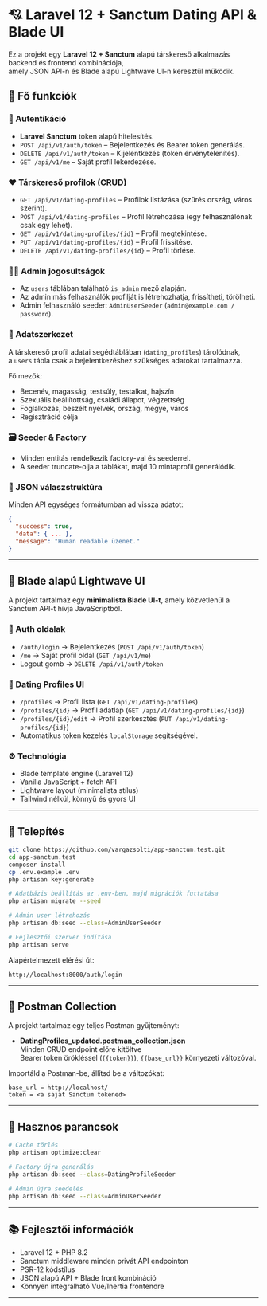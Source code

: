 
# 💘 Laravel 12 + Sanctum Dating API & Blade UI

Ez a projekt egy **Laravel 12 + Sanctum** alapú társkereső alkalmazás backend és frontend kombinációja,  
amely JSON API-n és Blade alapú Lightwave UI-n keresztül működik.

## 🚀 Fő funkciók

### 🔐 Autentikáció
- **Laravel Sanctum** token alapú hitelesítés.
- `POST /api/v1/auth/token` – Bejelentkezés és Bearer token generálás.
- `DELETE /api/v1/auth/token` – Kijelentkezés (token érvénytelenítés).
- `GET /api/v1/me` – Saját profil lekérdezése.

### ❤️ Társkereső profilok (CRUD)
- `GET /api/v1/dating-profiles` – Profilok listázása (szűrés ország, város szerint).
- `POST /api/v1/dating-profiles` – Profil létrehozása (egy felhasználónak csak egy lehet).
- `GET /api/v1/dating-profiles/{id}` – Profil megtekintése.
- `PUT /api/v1/dating-profiles/{id}` – Profil frissítése.
- `DELETE /api/v1/dating-profiles/{id}` – Profil törlése.

### 🧑‍💼 Admin jogosultságok
- Az `users` táblában található `is_admin` mező alapján.
- Az admin más felhasználók profilját is létrehozhatja, frissítheti, törölheti.
- Admin felhasználó seeder: `AdminUserSeeder` (`admin@example.com / password`).

### 🧠 Adatszerkezet
A társkereső profil adatai segédtáblában (`dating_profiles`) tárolódnak,  
a `users` tábla csak a bejelentkezéshez szükséges adatokat tartalmazza.

Fő mezők:
- Becenév, magasság, testsúly, testalkat, hajszín
- Szexuális beállítottság, családi állapot, végzettség
- Foglalkozás, beszélt nyelvek, ország, megye, város
- Regisztráció célja

### 🗃️ Seeder & Factory
- Minden entitás rendelkezik factory-val és seederrel.
- A seeder truncate-olja a táblákat, majd 10 mintaprofil generálódik.

### 🧩 JSON válaszstruktúra
Minden API egységes formátumban ad vissza adatot:
```json
{
  "success": true,
  "data": { ... },
  "message": "Human readable üzenet."
}
```

---

## 🧭 Blade alapú Lightwave UI

A projekt tartalmaz egy **minimalista Blade UI-t**, amely közvetlenül a Sanctum API-t hívja JavaScriptből.

### 🔑 Auth oldalak
- `/auth/login` → Bejelentkezés (`POST /api/v1/auth/token`)
- `/me` → Saját profil oldal (`GET /api/v1/me`)
- Logout gomb → `DELETE /api/v1/auth/token`

### 💌 Dating Profiles UI
- `/profiles` → Profil lista (`GET /api/v1/dating-profiles`)
- `/profiles/{id}` → Profil adatlap (`GET /api/v1/dating-profiles/{id}`)
- `/profiles/{id}/edit` → Profil szerkesztés (`PUT /api/v1/dating-profiles/{id}`)
- Automatikus token kezelés `localStorage` segítségével.

### ⚙️ Technológia
- Blade template engine (Laravel 12)
- Vanilla JavaScript + fetch API
- Lightwave layout (minimalista stílus)
- Tailwind nélkül, könnyű és gyors UI

---

## 💾 Telepítés

```bash
git clone https://github.com/vargazsolti/app-sanctum.test.git
cd app-sanctum.test
composer install
cp .env.example .env
php artisan key:generate

# Adatbázis beállítás az .env-ben, majd migrációk futtatása
php artisan migrate --seed

# Admin user létrehozás
php artisan db:seed --class=AdminUserSeeder

# Fejlesztői szerver indítása
php artisan serve
```

Alapértelmezett elérési út:
```
http://localhost:8000/auth/login
```

---

## 🧪 Postman Collection

A projekt tartalmaz egy teljes Postman gyűjteményt:

- **DatingProfiles_updated.postman_collection.json**  
  Minden CRUD endpoint előre kitöltve  
  Bearer token örökléssel (`{{token}}`), `{{base_url}}` környezeti változóval.

Importáld a Postman-be, állítsd be a változókat:
```
base_url = http://localhost/
token = <a saját Sanctum tokened>
```

---

## 🧰 Hasznos parancsok

```bash
# Cache törlés
php artisan optimize:clear

# Factory újra generálás
php artisan db:seed --class=DatingProfileSeeder

# Admin újra seedelés
php artisan db:seed --class=AdminUserSeeder
```

---

## 📚 Fejlesztői információk

- Laravel 12 + PHP 8.2
- Sanctum middleware minden privát API endpointon
- PSR-12 kódstílus
- JSON alapú API + Blade front kombináció
- Könnyen integrálható Vue/Inertia frontendre

---


